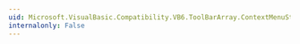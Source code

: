```yaml
---
uid: Microsoft.VisualBasic.Compatibility.VB6.ToolBarArray.ContextMenuStripChanged
internalonly: False
---
```


